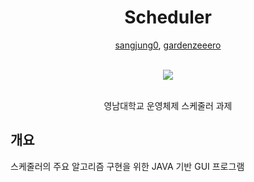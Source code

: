 <div align="center">
  <h1> Scheduler </h1>
  
  [sangjung0](https://github.com/sangjung0), [gardenzeeero](https://github.com/gardenzeeero)

  <br>
  
  <a href="https://github.com/sangjung0/Schedular/graphs/contributors">
    <img src="https://contrib.rocks/image?repo=sangjung0/Schedular" />
  </a>
  
  <br>
  <br>

  영남대학교 운영체제 스케줄러 과제

</div>

## 개요

스케줄러의 주요 알고리즘 구현을 위한 JAVA 기반 GUI 프로그램
